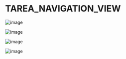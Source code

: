 # TAREA_NAVIGATION_VIEW

![image](https://user-images.githubusercontent.com/87798436/216494667-f64f0bf0-b4db-4f69-beb4-b33ddbf62162.png)


![image](https://user-images.githubusercontent.com/87798436/216494727-abba25fe-8749-4222-a3ca-efbbda3e4b71.png)

![image](https://user-images.githubusercontent.com/87798436/216494899-de2f3691-4329-48eb-a938-a01927d17b2c.png)

![image](https://user-images.githubusercontent.com/87798436/216494927-c80c5f77-69bb-41d8-8e64-b35509cb7231.png)
